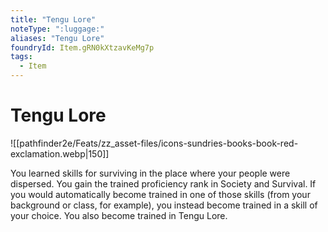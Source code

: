 ```yaml
---
title: "Tengu Lore"
noteType: ":luggage:"
aliases: "Tengu Lore"
foundryId: Item.gRN0kXtzavKeMg7p
tags:
  - Item
---
```


# Tengu Lore
![[pathfinder2e/Feats/zz_asset-files/icons-sundries-books-book-red-exclamation.webp|150]]

You learned skills for surviving in the place where your people were dispersed. You gain the trained proficiency rank in Society and Survival. If you would automatically become trained in one of those skills (from your background or class, for example), you instead become trained in a skill of your choice. You also become trained in Tengu Lore.
